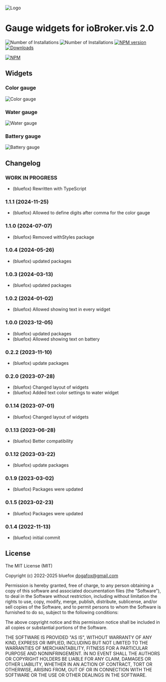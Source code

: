 ![Logo](admin/vis-2-widgets-gauges.png)
# Gauge widgets for ioBroker.vis 2.0

![Number of Installations](http://iobroker.live/badges/vis-2-widgets-gauges-installed.svg) ![Number of Installations](http://iobroker.live/badges/vis-2-widgets-gauges-stable.svg) [![NPM version](http://img.shields.io/npm/v/iobroker.vis-2-widgets-gauges.svg)](https://www.npmjs.com/package/iobroker.vis-2-widgets-gauges)
[![Downloads](https://img.shields.io/npm/dm/iobroker.vis-2-widgets-gauges.svg)](https://www.npmjs.com/package/iobroker.vis-2-widgets-gauges)

[![NPM](https://nodei.co/npm/iobroker.vis-2-widgets-gauges.png?downloads=true)](https://nodei.co/npm/iobroker.vis-2-widgets-gauges/)

## Widgets
### Color gauge
![Color gauge](img/color-gauge.png)

### Water gauge
![Water gauge](img/water-gauge.png)

### Battery gauge
![Battery gauge](img/battery-gauge.png)

<!--
    Placeholder for the next version (at the beginning of the line):
    ### **WORK IN PROGRESS**
-->
## Changelog
### **WORK IN PROGRESS**
* (bluefox) Rewritten with TypeScript

### 1.1.1 (2024-11-25)
* (bluefox) Allowed to define digits after comma for the color gauge

### 1.1.0 (2024-07-07)
* (bluefox) Removed withStyles package

### 1.0.4 (2024-05-26)
* (bluefox) updated packages

### 1.0.3 (2024-03-13)
* (bluefox) updated packages

### 1.0.2 (2024-01-02)
* (bluefox) Allowed showing text in every widget

### 1.0.0 (2023-12-05)
* (bluefox) updated packages
* (bluefox) Allowed showing text on battery

### 0.2.2 (2023-11-10)
* (bluefox) update packages

### 0.2.0 (2023-07-28)
* (bluefox) Changed layout of widgets
* (bluefox) Added text color settings to water widget

### 0.1.14 (2023-07-01)
* (bluefox) Changed layout of widgets

### 0.1.13 (2023-06-28)
* (bluefox) Better compatibility

### 0.1.12 (2023-03-22)
* (bluefox) update packages

### 0.1.9 (2023-03-02)
* (bluefox) Packages were updated

### 0.1.5 (2023-02-23)
* (bluefox) Packages were updated

### 0.1.4 (2022-11-13)
* (bluefox) initial commit

## License
The MIT License (MIT)

Copyright (c) 2022-2025 bluefox <dogafox@gmail.com>

Permission is hereby granted, free of charge, to any person obtaining a copy
of this software and associated documentation files (the "Software"), to deal
in the Software without restriction, including without limitation the rights
to use, copy, modify, merge, publish, distribute, sublicense, and/or sell
copies of the Software, and to permit persons to whom the Software is
furnished to do so, subject to the following conditions:

The above copyright notice and this permission notice shall be included in
all copies or substantial portions of the Software.

THE SOFTWARE IS PROVIDED "AS IS", WITHOUT WARRANTY OF ANY KIND, EXPRESS OR
IMPLIED, INCLUDING BUT NOT LIMITED TO THE WARRANTIES OF MERCHANTABILITY,
FITNESS FOR A PARTICULAR PURPOSE AND NONINFRINGEMENT. IN NO EVENT SHALL THE
AUTHORS OR COPYRIGHT HOLDERS BE LIABLE FOR ANY CLAIM, DAMAGES OR OTHER
LIABILITY, WHETHER IN AN ACTION OF CONTRACT, TORT OR OTHERWISE, ARISING FROM,
OUT OF OR IN CONNECTION WITH THE SOFTWARE OR THE USE OR OTHER DEALINGS IN
THE SOFTWARE.
